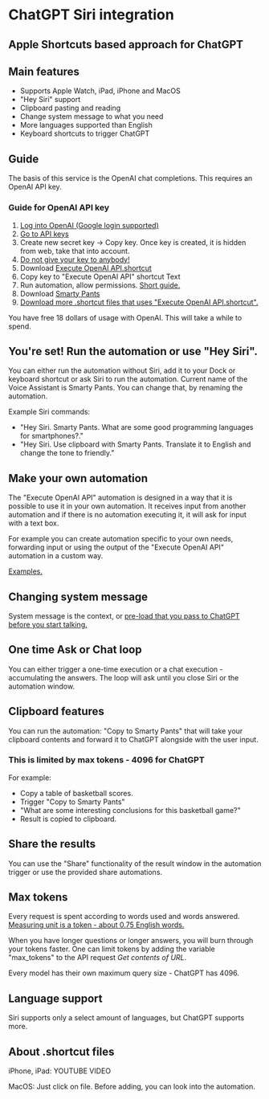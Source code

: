 # ChatGPT Siri integration

## Apple Shortcuts based approach for ChatGPT

## Main features
- Supports Apple Watch, iPad, iPhone and MacOS
- "Hey Siri" support
- Clipboard pasting and reading
- Change system message to what you need
- More languages supported than English
- Keyboard shortcuts to trigger ChatGPT

## Guide

The basis of this service is the OpenAI chat completions. This requires an OpenAI API key.

### Guide for OpenAI API key
1. [Log into OpenAI (Google login supported)](https://platform.openai.com)
2. [Go to API keys](https://platform.openai.com/account/api-keys)
3. Create new secret key -> Copy key. Once key is created, it is hidden from web, take that into account.
4. [Do not give your key to anybody!](https://help.openai.com/en/articles/5112595-best-practices-for-api-key-safety)
5. Download [Execute OpenAI API.shortcut](https://github.com/bigr00/ChatGPT-Siri-integration/blob/main/Execute%20OpenAI%20API.shortcut)
6. Copy key to "Execute OpenAI API" shortcut Text 
7. Run automation, allow permissions. [Short guide.](#about-shortcut-files)
8. Download [Smarty Pants](https://github.com/bigr00/ChatGPT-Siri-integration/blob/main/Smarty%20Pants.shortcut)
9. [Download more .shortcut files that uses "Execute OpenAI API.shortcut".](https://github.com/bigr00/ChatGPT-Siri-integration)

You have free 18 dollars of usage with OpenAI. This will take a while to spend.

## You're set! Run the automation or use "Hey Siri".
You can either run the automation without Siri, add it to your Dock or keyboard shortcut or ask Siri to run the automation. Current name of the Voice Assistant is Smarty Pants. You can change that, by renaming the automation.

Example Siri commands:
- "Hey Siri. Smarty Pants. What are some good programming languages for smartphones?."
- "Hey Siri. Use clipboard with Smarty Pants. Translate it to English and change the tone to friendly."

## Make your own automation
The "Execute OpenAI API" automation is designed in a way that it is possible to use it in your own automation. It receives input from another automation and if there is no automation executing it, it will ask for input with a text box. 

For example you can create automation specific to your own needs, forwarding input or using the output of the "Execute OpenAI API" automation in a custom way.

[Examples.](https://github.com/bigr00/ChatGPT-Siri-integration/tree/main/Examples)

## Changing system message 

System message is the context, or [pre-load that you pass to ChatGPT before you start talking.](https://platform.openai.com/docs/guides/chat/introduction)

## One time Ask or Chat loop
You can either trigger a one-time execution or a chat execution - accumulating the answers.
The loop will ask until you close Siri or the automation window.

## Clipboard features
You can run the automation: "Copy to Smarty Pants" that will take your clipboard contents and forward it to ChatGPT alongside with the user input. 
### This is limited by max tokens - 4096 for ChatGPT

For example:
- Copy a table of basketball scores.
- Trigger "Copy to Smarty Pants"
- "What are some interesting conclusions for this basketball game?"
- Result is copied to clipboard.

## Share the results
You can use the "Share" functionality of the result window in the automation trigger or use the provided share automations.

## Max tokens
Every request is spent according to words used and words answered. [Measuring unit is a token - about 0.75 English words.](https://platform.openai.com/docs/guides/chat/managing-tokens)

When you have longer questions or longer answers, you will burn through your tokens faster. 
One can limit tokens by adding the variable "max_tokens" to the API request *Get contents of URL*.

Every model has their own maximum query size - ChatGPT has 4096.

## Language support
Siri supports only a select amount of languages, but ChatGPT supports more.

## About .shortcut files
iPhone, iPad:
YOUTUBE VIDEO

MacOS:
Just click on file. Before adding, you can look into the automation.
